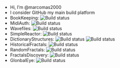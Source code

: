 - Hi, I’m @marcomas2000
- I consider GitHub my main build platform
- BookKeeping: ![Build status](https://github.com/marcomas2000/BookKeeping/actions/workflows/build.yml/badge.svg)
- MidiAuth: ![Build status](https://github.com/marcomas2000/MidiAuth/actions/workflows/msbuild.yml/badge.svg)
- Wavefiles: ![Build status](https://github.com/marcomas2000/WaveFiles/actions/workflows/qmakebuild.yml/badge.svg)
- SimpleReactor: ![Build status](https://github.com/marcomas2000/simple_reactor/actions/workflows/cmake.yml/badge.svg)
- DictionaryStructures: ![Build status](https://github.com/marcomas2000/DictionaryStructures/actions/workflows/cmake.yml/badge.svg) ![Build status](https://github.com/marcomas2000/DictionaryStructures/actions/workflows/gtest.yml/badge.svg)
- HistoricalFractals: ![Build status](https://github.com/marcomas2000/HistoricalFractals/actions/workflows/cmake.yml/badge.svg)
- RandomFractals: ![Build status](https://github.com/marcomas2000/RandomFractals/actions/workflows/cmake.yml/badge.svg)
- FractalsDiscovery: ![Build status](https://github.com/marcomas2000/FractalsDiscovery/actions/workflows/build.yml/badge.svg)
- GlonbalEye: ![Build status](https://github.com/marcomas2000/GlonbalEye/actions/workflows/cmake.yml/badge.svg)



<!---
marcomas2000/marcomas2000 is a ✨ special ✨ repository because its `README.md` (this file) appears on your GitHub profile.
You can click the Preview link to take a look at your changes.
--->
